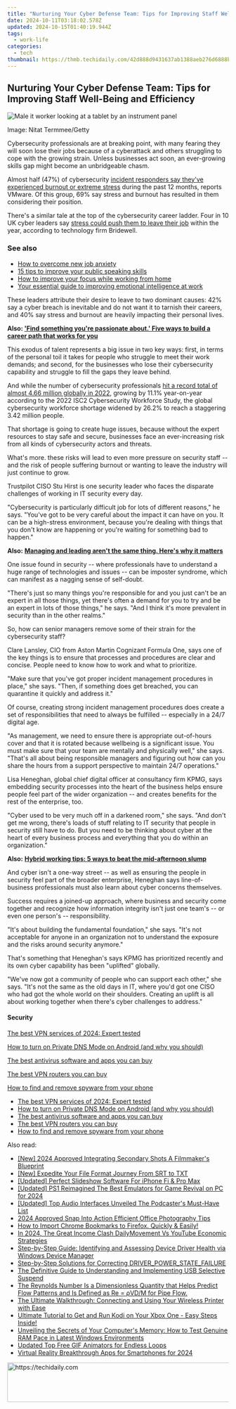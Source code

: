 ```yaml
---
title: "Nurturing Your Cyber Defense Team: Tips for Improving Staff Well-Being and Efficiency"
date: 2024-10-11T03:18:02.578Z
updated: 2024-10-15T01:40:19.944Z
tags:
  - work-life
categories:
  - tech
thumbnail: https://thmb.techidaily.com/42d888d9431637ab1388aeb276d6888b24b9d1d85a816656ff3b301d8b067e97.jpg
---
```


## Nurturing Your Cyber Defense Team: Tips for Improving Staff Well-Being and Efficiency

![Male it worker looking at a tablet by an instrument panel](https://www.zdnet.com/a/img/resize/faa13e30c585862ea55bad90ac081a2d4144b5f7/2021/10/11/589e7a4f-7c19-4fbc-af72-6ea6007375c0/engineer-it-worker-male-data-technology.jpg?auto=webp&width=1280)

Image: Nitat Termmee/Getty

Cybersecurity professionals are at breaking point, with many fearing they will soon lose their jobs because of a cyberattack and others struggling to cope with the growing strain. Unless businesses act soon, an ever-growing skills gap might become an unbridgeable chasm. 

Almost half (47%) of cybersecurity [incident responders say they've experienced burnout or extreme stress](https://www.zdnet.com/education/professional-development/your-cybersecurity-staff-are-burned-out-and-many-of-them-have-thought-about-quitting/) during the past 12 months, reports VMware. Of this group, 69% say stress and burnout has resulted in them considering their position.

There's a similar tale at the top of the cybersecurity career ladder. Four in 10 UK cyber leaders say [stress could push them to leave their job](https://www.zdnet.com/article/cybersecurity-leaders-are-anticipating-mass-resignations-within-the-year/) within the year, according to technology firm Bridewell. 

### See also

* [How to overcome new job anxiety](https://www.zdnet.com/article/overcome-new-job-anxiety/)
* [15 tips to improve your public speaking skills](https://www.zdnet.com/article/public-speaking-tips/)
* [How to improve your focus while working from home](https://www.zdnet.com/article/improve-focus-while-you-work-from-home/)
* [Your essential guide to improving emotional intelligence at work](https://www.zdnet.com/article/emotional-intelligence-at-work-guide/)

These leaders attribute their desire to leave to two dominant causes: 42% say a cyber breach is inevitable and do not want it to tarnish their careers, and 40% say stress and burnout are heavily impacting their personal lives. 

**Also: ['Find something you're passionate about.' Five ways to build a career path that works for you](https://www.zdnet.com/home-and-office/work-life/find-something-youre-passionate-about-five-ways-to-build-a-career-path-that-works-for-you/)**

This exodus of talent represents a big issue in two key ways: first, in terms of the personal toil it takes for people who struggle to meet their work demands; and second, for the businesses who lose their cybersecurity capability and struggle to fill the gaps they leave behind.

And while the number of cybersecurity professionals [hit a record total of almost 4.66 million globally in 2022](https://www.zdnet.com/article/apac-faces-2-1m-shortage-in-cybersecurity-professionals/), growing by 11.1% year-on-year according to the 2022 ISC2 Cybersecurity Workforce Study, the global cybersecurity workforce shortage widened by 26.2% to reach a staggering 3.42 million people.

That shortage is going to create huge issues, because without the expert resources to stay safe and secure, businesses face an ever-increasing risk from all kinds of cybersecurity actors and threats. 

What's more. these risks will lead to even more pressure on security staff -- and the risk of people suffering burnout or wanting to leave the industry will just continue to grow.

Trustpilot CISO Stu Hirst is one security leader who faces the disparate challenges of working in IT security every day. 

"Cybersecurity is particularly difficult job for lots of different reasons," he says. "You've got to be very careful about the impact it can have on you. It can be a high-stress environment, because you're dealing with things that you don't know are happening or you're waiting for something bad to happen."

**Also:** [**Managing and leading aren't the same thing. Here's why it matters**](https://www.zdnet.com/home-and-office/work-life/managers-and-leaders-arent-the-same-thing-heres-why-that-matters/)

One issue found in security -- where professionals have to understand a huge range of technologies and issues -- can be imposter syndrome, which can manifest as a nagging sense of self-doubt.

"There's just so many things you're responsible for and you just can't be an expert in all those things, yet there's often a demand for you to try and be an expert in lots of those things," he says. "And I think it's more prevalent in security than in the other realms."

So, how can senior managers remove some of their strain for the cybersecurity staff?

Clare Lansley, CIO from Aston Martin Cognizant Formula One, says one of the key things is to ensure that processes and procedures are clear and concise. People need to know how to work and what to prioritize. 

"Make sure that you've got proper incident management procedures in place," she says. "Then, if something does get breached, you can quarantine it quickly and address it." 

Of course, creating strong incident management procedures does create a set of responsibilities that need to always be fulfilled -- especially in a 24/7 digital age.

"As management, we need to ensure there is appropriate out-of-hours cover and that it is rotated because wellbeing is a significant issue. You must make sure that your team are mentally and physically well," she says. "That's all about being responsible managers and figuring out how can you share the hours from a support perspective to maintain 24/7 operations."

Lisa Heneghan, global chief digital officer at consultancy firm KPMG, says embedding security processes into the heart of the business helps ensure people feel part of the wider organization -- and creates benefits for the rest of the enterprise, too.

"Cyber used to be very much off in a darkened room," she says. "And don't get me wrong, there's loads of stuff relating to IT security that people in security still have to do. But you need to be thinking about cyber at the heart of every business process and everything that you do within an organization." 

**Also:** [**Hybrid working tips: 5 ways to beat the mid-afternoon slump**](https://www.zdnet.com/home-and-office/work-life/hybrid-working-tips-5-ways-to-beat-the-mid-afternoon-slump/)

And cyber isn't a one-way street -- as well as ensuring the people in security feel part of the broader enterprise, Heneghan says line-of-business professionals must also learn about cyber concerns themselves.

Success requires a joined-up approach, where business and security come together and recognize how information integrity isn't just one team's -- or even one person's -- responsibility.

"It's about building the fundamental foundation," she says. "It's not acceptable for anyone in an organization not to understand the exposure and the risks around security anymore."

That's something that Heneghan's says KPMG has prioritized recently and its own cyber capability has been "uplifted" globally. 

"We've now got a community of people who can support each other," she says. "It's not the same as the old days in IT, where you'd got one CISO who had got the whole world on their shoulders. Creating an uplift is all about working together when there's cyber challenges to address."

#### Security

[The best VPN services of 2024: Expert tested](https://www.zdnet.com/article/best-vpn/ "The best VPN services of 2024: Expert tested")

[How to turn on Private DNS Mode on Android (and why you should)](https://www.zdnet.com/article/how-to-turn-on-private-dns-mode-on-android-and-why-you-should/ "How to turn on Private DNS Mode on Android (and why you should)")

[The best antivirus software and apps you can buy](https://www.zdnet.com/article/best-antivirus/ "The best antivirus software and apps you can buy")

[The best VPN routers you can buy](https://www.zdnet.com/article/best-vpn-router/ "The best VPN routers you can buy")

[How to find and remove spyware from your phone](https://www.zdnet.com/article/how-to-find-and-remove-spyware-from-your-phone/ "How to find and remove spyware from your phone")

* [The best VPN services of 2024: Expert tested](https://www.zdnet.com/article/best-vpn/ "The best VPN services of 2024: Expert tested")
* [How to turn on Private DNS Mode on Android (and why you should)](https://www.zdnet.com/article/how-to-turn-on-private-dns-mode-on-android-and-why-you-should/ "How to turn on Private DNS Mode on Android (and why you should)")
* [The best antivirus software and apps you can buy](https://www.zdnet.com/article/best-antivirus/ "The best antivirus software and apps you can buy")
* [The best VPN routers you can buy](https://www.zdnet.com/article/best-vpn-router/ "The best VPN routers you can buy")
* [How to find and remove spyware from your phone](https://www.zdnet.com/article/how-to-find-and-remove-spyware-from-your-phone/ "How to find and remove spyware from your phone")

<ins class="adsbygoogle"
     style="display:block"
     data-ad-format="autorelaxed"
     data-ad-client="ca-pub-7571918770474297"
     data-ad-slot="1223367746"></ins>

<ins class="adsbygoogle"
     style="display:block"
     data-ad-client="ca-pub-7571918770474297"
     data-ad-slot="8358498916"
     data-ad-format="auto"
     data-full-width-responsive="true"></ins>

<span class="atpl-alsoreadstyle">Also read:</span>
<div><ul>
<li><a href="https://fox-info.techidaily.com/new-2024-approved-integrating-secondary-shots-a-filmmakers-blueprint/"><u>[New] 2024 Approved Integrating Secondary Shots A Filmmaker's Blueprint</u></a></li>
<li><a href="https://some-knowledge.techidaily.com/new-expedite-your-file-format-journey-from-srt-to-txt/"><u>[New] Expedite Your File Format Journey From SRT to TXT</u></a></li>
<li><a href="https://extra-support.techidaily.com/updated-perfect-slideshow-software-for-iphone-fi-and-pro-max/"><u>[Updated] Perfect Slideshow Software For iPhone Fi & Pro Max</u></a></li>
<li><a href="https://on-screen-recording.techidaily.com/updated-ps1-reimagined-the-best-emulators-for-game-revival-on-pc-for-2024/"><u>[Updated] PS1 Reimagined The Best Emulators for Game Revival on PC for 2024</u></a></li>
<li><a href="https://fox-info.techidaily.com/updated-top-audio-interfaces-unveiled-the-podcasters-must-have-list/"><u>[Updated] Top Audio Interfaces Unveiled The Podcaster's Must-Have List</u></a></li>
<li><a href="https://snapchat-videos.techidaily.com/2024-approved-snap-into-action-efficient-office-photography-tips/"><u>2024 Approved Snap Into Action Efficient Office Photography Tips</u></a></li>
<li><a href="https://tech-savvy.techidaily.com/1723808218067-how-to-import-chrome-bookmarks-to-firefox-quickly-and-easily/"><u>How to Import Chrome Bookmarks to Firefox. Quickly & Easily!</u></a></li>
<li><a href="https://youtube-help.techidaily.com/in-2024-the-great-income-clash-dailymovement-vs-youtube-economic-strategies/"><u>In 2024, The Great Income Clash DailyMovement Vs YouTube Economic Strategies</u></a></li>
<li><a href="https://tech-savvy.techidaily.com/step-by-step-guide-identifying-and-assessing-device-driver-health-via-windows-device-manager/"><u>Step-by-Step Guide: Identifying and Assessing Device Driver Health via Windows Device Manager</u></a></li>
<li><a href="https://tech-savvy.techidaily.com/step-by-step-solutions-for-correcting-driverpowerstatefailure/"><u>Step-by-Step Solutions for Correcting DRIVER_POWER_STATE_FAILURE</u></a></li>
<li><a href="https://tech-savvy.techidaily.com/the-definitive-guide-to-understanding-and-implementing-usb-selective-suspend/"><u>The Definitive Guide to Understanding and Implementing USB Selective Suspend</u></a></li>
<li><a href="https://tech-savvy.techidaily.com/the-reynolds-number-is-a-dimensionless-quantity-that-helps-predict-flow-patterns-and-is-defined-as-re-rvdm-for-pipe-flow/"><u>The Reynolds Number Is a Dimensionless Quantity that Helps Predict Flow Patterns and Is Defined as Re = ρVD/Μ for Pipe Flow.</u></a></li>
<li><a href="https://tech-savvy.techidaily.com/the-ultimate-walkthrough-connecting-and-using-your-wireless-printer-with-ease/"><u>The Ultimate Walkthrough: Connecting and Using Your Wireless Printer with Ease</u></a></li>
<li><a href="https://tech-savvy.techidaily.com/ultimate-tutorial-to-get-and-run-kodi-on-your-xbox-one-easy-steps-inside/"><u>Ultimate Tutorial to Get and Run Kodi on Your Xbox One - Easy Steps Inside!</u></a></li>
<li><a href="https://tech-savvy.techidaily.com/unveiling-the-secrets-of-your-computers-memory-how-to-test-genuine-ram-pace-in-latest-windows-environments/"><u>Unveiling the Secrets of Your Computer's Memory: How to Test Genuine RAM Pace in Latest Windows Environments</u></a></li>
<li><a href="https://ai-vdieo-software.techidaily.com/updated-top-free-gif-animators-for-endless-loops/"><u>Updated Top Free GIF Animators for Endless Loops</u></a></li>
<li><a href="https://fox-direct.techidaily.com/virtual-reality-breakthrough-apps-for-smartphones-for-2024/"><u>Virtual Reality Breakthrough Apps for Smartphones for 2024</u></a></li>
</ul></div>

<!-- affiliate ads begin -->
<a href="https://appsumo.8odi.net/c/5597632/2037359/7443" target="_top" id="2037359">
  <img src="//a.impactradius-go.com/display-ad/7443-2037359" border="0" alt="https://techidaily.com" width="728" height="90"/>
</a>
<img height="0" width="0" src="https://appsumo.8odi.net/i/5597632/2037359/7443" style="position:absolute;visibility:hidden;" border="0" />
<!-- affiliate ads end -->

